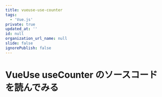 ```yaml
---
title: vueuse-use-counter
tags:
  - 'Vue.js'
private: true
updated_at: ''
id: null
organization_url_name: null
slide: false
ignorePublish: false
---
```

# VueUse useCounter のソースコードを読んでみる
